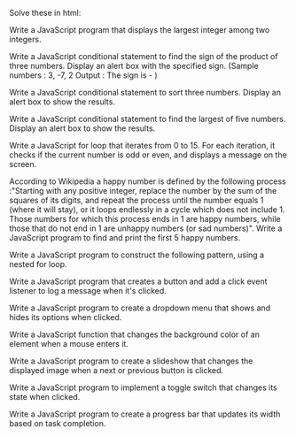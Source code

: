 Solve these in html:

Write a JavaScript program that displays the largest integer among two integers.

Write a JavaScript conditional statement to find the sign of the product of three numbers. Display an alert box with the specified sign. (Sample numbers : 3, -7, 2 Output : The sign is - )

Write a JavaScript conditional statement to sort three numbers. Display an alert box to show the results.

Write a JavaScript conditional statement to find the largest of five numbers. Display an alert box to show the results.

Write a JavaScript for loop that iterates from 0 to 15. For each iteration, it checks if the current number is odd or even, and displays a message on the screen.

According to Wikipedia a happy number is defined by the following process :"Starting with any positive integer, replace the number by the sum of the squares of its digits, and repeat the process until the number equals 1 (where it will stay), or it loops endlessly in a cycle which does not include 1. Those numbers for which this process ends in 1 are happy numbers, while those that do not end in 1 are unhappy numbers (or sad numbers)".
Write a JavaScript program to find and print the first 5 happy numbers.

Write a JavaScript program to construct the following pattern, using a nested for loop.

Write a JavaScript program that creates a button and add a click event listener to log a message when it's clicked.

Write a JavaScript program to create a dropdown menu that shows and hides its options when clicked.

Write a JavaScript function that changes the background color of an element when a mouse enters it.

Write a JavaScript program to create a slideshow that changes the displayed image when a next or previous button is clicked.

Write a JavaScript program to implement a toggle switch that changes its state when clicked.

Write a JavaScript program to create a progress bar that updates its width based on task completion.
